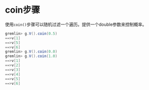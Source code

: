 # coin步骤

使用`coin()`步骤可以随机过滤一个遍历。提供一个double参数来控制概率。

```groovy
gremlin> g.V().coin(0.5)
==>v[1]
==>v[5]
==>v[6]
gremlin> g.V().coin(0.0)
gremlin> g.V().coin(1.0)
==>v[1]
==>v[2]
==>v[3]
==>v[4]
==>v[5]
==>v[6]
```

